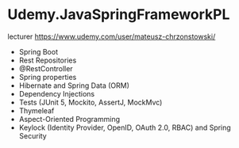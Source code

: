 # Udemy.JavaSpringFrameworkPL
lecturer https://www.udemy.com/user/mateusz-chrzonstowski/

* Spring Boot
* Rest Repositories
* @RestController
* Spring properties
* Hibernate and Spring Data (ORM)
* Dependency Injections
* Tests (JUnit 5, Mockito, AssertJ, MockMvc)
* Thymeleaf
* Aspect-Oriented Programming
* Keylock (Identity Provider, OpenID, OAuth 2.0, RBAC) and Spring Security

